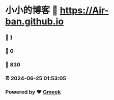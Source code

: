 # 小小的博客 :link: https://Air-ban.github.io 
### :page_facing_up: [1](https://Air-ban.github.io/tag.html) 
### :speech_balloon: 0 
### :hibiscus: 830 
### :alarm_clock: 2024-06-25 01:53:05 
### Powered by :heart: [Gmeek](https://github.com/Meekdai/Gmeek)
